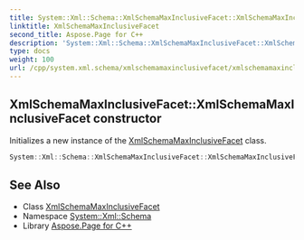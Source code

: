 ```yaml
---
title: System::Xml::Schema::XmlSchemaMaxInclusiveFacet::XmlSchemaMaxInclusiveFacet constructor
linktitle: XmlSchemaMaxInclusiveFacet
second_title: Aspose.Page for C++
description: 'System::Xml::Schema::XmlSchemaMaxInclusiveFacet::XmlSchemaMaxInclusiveFacet constructor. Initializes a new instance of the XmlSchemaMaxInclusiveFacet class in C++.'
type: docs
weight: 100
url: /cpp/system.xml.schema/xmlschemamaxinclusivefacet/xmlschemamaxinclusivefacet/
---
```

## XmlSchemaMaxInclusiveFacet::XmlSchemaMaxInclusiveFacet constructor


Initializes a new instance of the [XmlSchemaMaxInclusiveFacet](../) class.

```cpp
System::Xml::Schema::XmlSchemaMaxInclusiveFacet::XmlSchemaMaxInclusiveFacet()
```

## See Also

* Class [XmlSchemaMaxInclusiveFacet](../)
* Namespace [System::Xml::Schema](../../)
* Library [Aspose.Page for C++](../../../)
